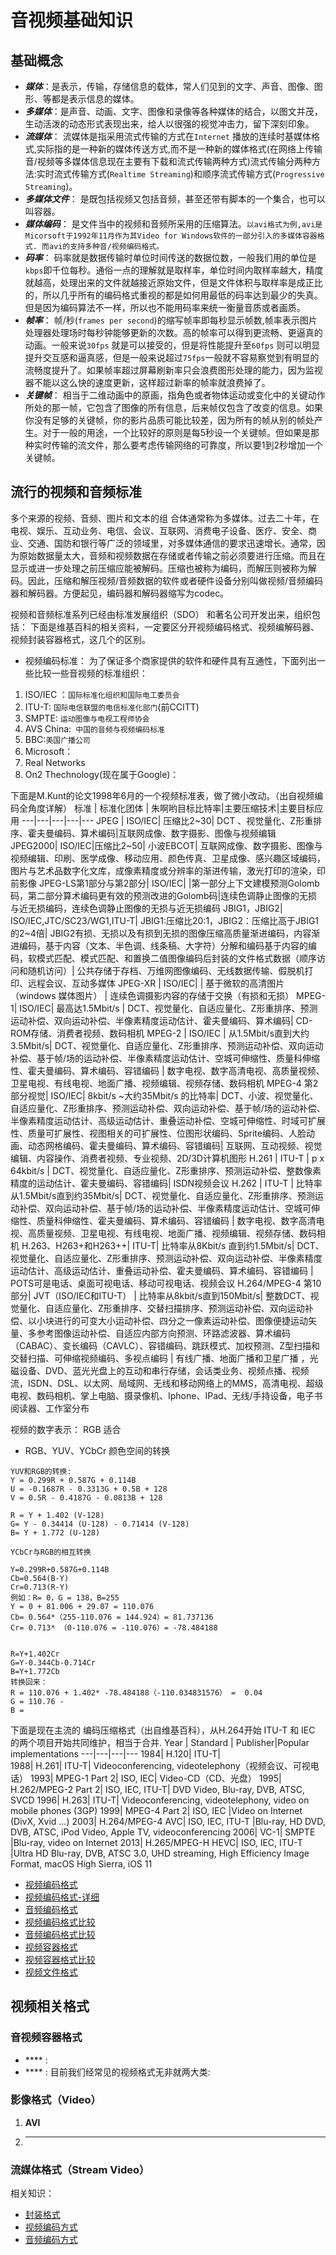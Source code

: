 # 音视频基础知识

## 基础概念
- ***媒体***：是表示，传输，存储信息的载体，常人们见到的文字、声音、图像、图形、等都是表示信息的媒体。
- ***多媒体***：是声音、动画、文字、图像和录像等各种媒体的结合，以图文并茂，生动活泼的动态形式表现出来，给人以很强的视觉冲击力，留下深刻印象。
- ***流媒体***： 流媒体是指采用流式传输的方式在`Internet` 播放的连续时基媒体格式,实际指的是一种新的媒体传送方式,而不是一种新的媒体格式(在网络上传输音/视频等多媒体信息现在主要有下载和流式传输两种方式)流式传输分两种方法:实时流式传输方式(`Realtime Streaming`)和顺序流式传输方式(`Progressive Streaming`)。
- ***多媒体文件***： 是既包括视频又包括音频，甚至还带有脚本的一个集合，也可以叫容器。
- ***媒体编码***： 是文件当中的视频和音频所采用的压缩算法。`以avi格式为例,avi是Micorsoft于1992年11月作为其Video for Windows软件的一部分引入的多媒体容器格式. 而avi的支持多种音/视频编码格式。`
- ***码率***： 码率就是数据传输时单位时间传送的数据位数，一般我们用的单位是`kbps`即千位每秒。通俗一点的理解就是取样率，单位时间内取样率越大，精度就越高，处理出来的文件就越接近原始文件，但是文件体积与取样率是成正比的，所以几乎所有的编码格式重视的都是如何用最低的码率达到最少的失真。但是因为编码算法不一样，所以也不能用码率来统一衡量音质或者画质。
- ***帧率***： 帧/秒(`frames per second`)的缩写帧率即每秒显示帧数,帧率表示图片处理器处理场时每秒钟能够更新的次数。高的帧率可以得到更流畅、更逼真的动画。一般来说`30fps` 就是可以接受的，但是将性能提升至`60fps` 则可以明显提升交互感和逼真感，但是一般来说超过`75fps`一般就不容易察觉到有明显的流畅度提升了。如果帧率超过屏幕刷新率只会浪费图形处理的能力，因为监视器不能以这么快的速度更新，这样超过新率的帧率就浪费掉了。
- ***关键帧***： 相当于二维动画中的原画，指角色或者物体运动或变化中的关键动作所处的那一帧，它包含了图像的所有信息，后来帧仅包含了改变的信息。如果你没有足够的关键帧，你的影片品质可能比较差，因为所有的帧从别的帧处产生。对于一般的用途，一个比较好的原则是每5秒设一个关键帧。但如果是那种实时传输的流文件，那么要考虑传输网络的可靠度，所以要1到2秒增加一个关键帧。

## 流行的视频和音频标准
多个来源的视频、音频、图片和文本的组   合体通常称为多媒体。过去二十年，在电视、娱乐、互动业务、电信、会议、互联网、消费电子设备、医疗、安全、商业、交通、国防和银行等广泛的领域里，对多媒体通信的要求迅速增长。通常，因为原始数据量太大，音频和视频数据在存储或者传输之前必须要进行压缩。而且在显示或进一步处理之前压缩应能被解码。压缩也被称为编码，而解压则被称为解码。因此，压缩和解压视频/音频数据的软件或者硬件设备分别叫做视频/音频编码器和解码器。方便起见，编码器和解码器缩写为codec。

视频和音频标准系列已经由标准发展组织（SDO） 和著名公司开发出来，组织包括：
下面是维基百科的相关资料，一定要区分开视频编码格式、视频编解码器、视频封装容器格式，这几个的区别。
- 视频编码标准：
为了保证多个商家提供的软件和硬件具有互通性，下面列出一些比较一些音视频的标准组织：
1. ISO/IEC ：`国际标准化组织和国际电工委员会`
2. ITU-T: `国际电信联盟的电信标准化部门`(前CCITT)
3. SMPTE: `运动图像与电视工程师协会`
4. AVS China:` 中国的音频与视频编码标准`
5. BBC:`美国广播公司`
6. Microsoft：
7. Real Networks
8. On2 Thechnology(现在属于Google)：

下面是M.Kunt的论文1998年6月的一个视频标准表，做了微小改动。（出自视频编码全角度详解）
标准 | 标准化团体 | 朱啊哟目标比特率|主要压缩技术|主要目标应用
---|---|---|---|---
JPEG | ISO/IEC| 压缩比2~30| DCT 、视觉量化、Z形重排序、霍夫曼编码、算术编码|互联网成像、数字摄影、图像与视频编辑
JPEG2000|  ISO/IEC|压缩比2~50| 小波EBCOT| 互联网成像、数字摄影、图像与视频编辑、印刷、医学成像、移动应用、颜色传真、卫星成像、感兴趣区域编码，图片与艺术品数字化文库，成像素精度或分辨率的渐进传输，激光打印的渲染，印前影像
JPEG-LS第1部分与第2部分| ISO/IEC| |第一部分上下文建模预测Golomb码，第二部分算术编码更有效的预测改进的Golomb码|连续色调静止图像的无损与近无损编码，连续色调静止图像的无损与近无损编码
JBIG1，JBIG2| ISO/IEC,JTC/SC23/WG1,ITU-T| JBIG1:压缩比20:1，JBIG2：压缩比高于JBIG1的2~4倍| JBIG2有损、无损以及有损到无损的图像压缩高质量渐进编码，内容渐进编码，基于内容（文本、半色调、线条稿、大字符）分解和编码基于内容的编码，软模式匹配、模式匹配、和置换二值图像编码后封装的文件格式数据（顺序访问和随机访问）| 公共存储于存档、万维网图像编码、无线数据传输、假脱机打印、远程会议、互动多媒体
JPEG-XR | ISO/IEC| | 基于微软的高清图片（windows 媒体图片） | 连续色调摄影内容的存储于交换（有损和无损）
MPEG-1| ISO/IEC| 最高达1.5Mbit/s | DCT、视觉量化、自适应量化、Z形重排序、预测运动补偿、双向运动补偿、半像素精度运动估计、霍夫曼编码、算术编码| CD-ROM存储、消费者视频、数码相机
MPEG-2 | ISO/IEC | 从1.5Mbit/s直到大约3.5Mbit/s| DCT、视觉量化、自适应量化、Z形重排序、预测运动补偿、双向运动补偿、基于帧/场的运动补偿、半像素精度运动估计、空城可伸缩性、质量科伸缩性、霍夫曼编码、算术编码、容错编码 | 数字电视、数字高清电视、高质量视频、卫星电视、有线电视、地面广播、视频编辑、视频存储、数码相机
MPEG-4 第2部分视觉| ISO/IEC| 8kbit/s ~大约35Mbit/s 的比特率| DCT、小波、视觉量化、自适应量化、Z形重排序、预测运动补偿、双向运动补偿、基于帧/场的运动补偿、半像素精度运动估计、高级运动估计、重叠运动补偿、空城可伸缩性、时域可扩展性、质量可扩展性、视图相关的可扩展性、位图形状编码、Sprite编码、人脸动画、动态网格编码、霍夫曼编码、算术编码、容错编码| 互联网、互动视频、视觉编辑、内容操作、消费者视频、专业视频、2D/3D计算机图形
H.261 | ITU-T | p x 64kbit/s | DCT、视觉量化、自适应量化、Z形重排序、预测运动补偿、整数像素精度的运动估计、霍夫曼编码、容错编码| ISDN视频会议
H.262 | ITU-T | 比特率从1.5Mbit/s直到约35Mbit/s| DCT、视觉量化、自适应量化、Z形重排序、预测运动补偿、双向运动补偿、基于帧/场的运动补偿、半像素精度运动估计、空城可伸缩性、质量科伸缩性、霍夫曼编码、算术编码、容错编码 | 数字电视、数字高清电视、高质量视频、卫星电视、有线电视、地面广播、视频编辑、视频存储、数码相机
H.263、H263+和H263++| ITU-T| 比特率从8Kbit/s 直到约1.5Mbit/s| DCT、视觉量化、自适应量化、Z形重排序、预测运动补偿、双向运动补偿、半像素精度运动估计、高级运动估计、重叠运动补偿、霍夫曼编码、算术编码、容错编码 | POTS可是电话、桌面可视电话、移动可视电话、视频会议
H.264/MPEG-4 第10部分| JVT（ISO/IEC和ITU-T） | 比特率从8kbit/s直到150Mbit/s| 整数DCT、视觉量化、自适应量化、Z形重排序、交替扫描排序、预测运动补偿、双向运动补偿、以小块进行的可变大小运动补偿、四分之一像素运动补偿、图像便捷运动矢量、多参考图像运动补偿、自适应内部方向预测、环路滤波器、算术编码（CABAC）、变长编码（CAVLC）、容错编码、跳跃模式、加权预测、Z型扫描和交替扫描、可伸缩视频编码、多视点编码  | 有线广播、地面广播和卫星广播 ，光磁设备、DVD、蓝光光盘上的互动和串行存储，会话类业务、视频点播、视频流，ISDN、DSL、以太网、局域网、无线和移动网络上的MMS，高清电视、超级电视、数码相机、掌上电脑、摄录像机、Iphone、IPad、无线/手持设备，电子书阅读器、工作室分布


视频的数字表示：
RGB 适合
- RGB、YUV、YCbCr 颜色空间的转换
```
YUV和RGB的转换:
Y = 0.299R + 0.587G + 0.114B
U = -0.1687R - 0.3313G + 0.5B + 128
V = 0.5R - 0.4187G - 0.0813B + 128

R = Y + 1.402 (V-128)
G= Y - 0.34414 (U-128) - 0.71414 (V-128)
B= Y + 1.772 (U-128)

YCbCr与RGB的相互转换

Y=0.299R+0.587G+0.114B
Cb=0.564(B-Y)
Cr=0.713(R-Y)
例如：R= 0，G = 138，B=255
Y = 0 + 81.006 + 29.07 = 110.076
Cb= 0.564*（255-110.076 = 144.924）= 81.737136
Cr= 0.713* （0-110.076 = -110.076）= -78.484188


R=Y+1.402Cr 
G=Y-0.344Cb-0.714Cr
B=Y+1.772Cb
转换回来：
R = 110.076 + 1.402* -78.484188（-110.034831576） =  0.04
G = 110.76 - 
B = 
```


下面是现在主流的 编码压缩格式（出自维基百科），从H.264开始  ITU-T 和 IEC 的两个项目开始共同维护，相当于合并.
Year | Standard | Publisher|Popular implementations
---|---|---|---
1984|	H.120|	ITU-T|	
1988|	H.261|	ITU-T|	Videoconferencing, videotelephony（视频会议、可视电话）
1993|	MPEG-1 Part 2|	ISO, IEC|	Video-CD（CD、光盘）
1995|	H.262/MPEG-2 Part 2|	ISO, IEC, ITU-T|	DVD Video, Blu-ray, DVB, ATSC, SVCD
1996|	H.263|	ITU-T|	Videoconferencing, videotelephony, video on mobile phones (3GP)
1999|	MPEG-4 Part 2|	ISO, IEC	|Video on Internet (DivX, Xvid ...)
2003|	H.264/MPEG-4 AVC|	ISO, IEC, ITU-T	|Blu-ray, HD DVD, DVB, ATSC, iPod Video, Apple TV, videoconferencing
2006|	VC-1|	SMPTE	|Blu-ray, video on Internet
2013|	H.265/MPEG-H HEVC|	ISO, IEC, ITU-T	|Ultra HD Blu-ray, DVB, ATSC 3.0, UHD streaming, High Efficiency Image Format, macOS High Sierra, iOS 11



- [视频编码格式](https://en.wikipedia.org/wiki/Video_coding_format)
- [视频编码格式-详细](https://en.wikipedia.org/wiki/List_of_codecs#Lossless_video_compression)
- [音频编码格式](https://en.wikipedia.org/wiki/Comparison_of_audio_coding_formats)
- [视频编码格式比较](https://en.wikipedia.org/wiki/Comparison_of_video_codecs)
- [音频编码格式比较](https://en.wikipedia.org/wiki/Comparison_of_audio_coding_formats)
- [视频容器格式](https://en.wikipedia.org/wiki/Comparison_of_video_container_formats)
- [视频容器格式比较](https://en.wikipedia.org/wiki/Comparison_of_video_container_formats)
- [视频文件格式](https://en.wikipedia.org/wiki/Video_file_format)

## 视频相关格式
### 音视频容器格式
* **** : 
* **** : 
目前我们经常见的视频格式无非就两大类:
### 影像格式（Video）
1. **AVI**
2. ****
### 流媒体格式（Stream Video）




相关知识：

- [封装格式](https://en.wikipedia.org/wiki/Comparison_of_video_container_formats)
- [视频编码方式](https://en.wikipedia.org/wiki/Comparison_of_video_codecs)
- [音频编码方式](https://en.wikipedia.org/wiki/Comparison_of_audio_coding_formats)


